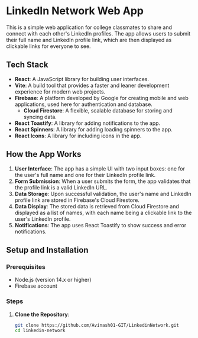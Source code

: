 # LinkedIn Network Web App

This is a simple web application for college classmates to share and connect with each other's LinkedIn profiles. The app allows users to submit their full name and LinkedIn profile link, which are then displayed as clickable links for everyone to see.

## Tech Stack

- **React**: A JavaScript library for building user interfaces.
- **Vite**: A build tool that provides a faster and leaner development experience for modern web projects.
- **Firebase**: A platform developed by Google for creating mobile and web applications, used here for authentication and database.
  - **Cloud Firestore**: A flexible, scalable database for storing and syncing data.
- **React Toastify**: A library for adding notifications to the app.
- **React Spinners**: A library for adding loading spinners to the app.
- **React Icons**: A library for including icons in the app.

## How the App Works

1. **User Interface**: The app has a simple UI with two input boxes: one for the user's full name and one for their LinkedIn profile link.
2. **Form Submission**: When a user submits the form, the app validates that the profile link is a valid LinkedIn URL.
3. **Data Storage**: Upon successful validation, the user's name and LinkedIn profile link are stored in Firebase's Cloud Firestore.
4. **Data Display**: The stored data is retrieved from Cloud Firestore and displayed as a list of names, with each name being a clickable link to the user's LinkedIn profile.
5. **Notifications**: The app uses React Toastify to show success and error notifications.

## Setup and Installation

### Prerequisites

- Node.js (version 14.x or higher)
- Firebase account

### Steps

1. **Clone the Repository**:

   ```bash
   git clone https://github.com/Avinash01-GIT/LinkedinNetwork.git
   cd linkedin-network
